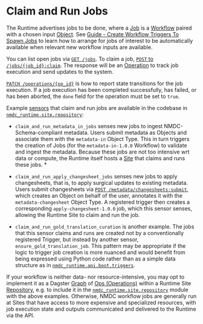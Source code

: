 # Claim and Run Jobs

The Runtime advertises jobs to be done, where a [Job](https://api.dev.microbiomedata.org/docs#/jobs)
is a [Workflow](https://api.dev.microbiomedata.org/docs#/workflows) paired with a chosen input
[Object](https://api.dev.microbiomedata.org/docs#/objects). See [Guide - Create Workflow Triggers To
Spawn Jobs](guide-create-triggers.md) to learn how to arrange for jobs of interest to be
automatically available when relevant new workflow inputs are available.

You can list open jobs via [`GET /jobs`](https://api.dev.microbiomedata.org/docs#/jobs/list_jobs_jobs_get). To
claim a job, [`POST` to
`/jobs/{job_id}:claim`](https://api.dev.microbiomedata.org/docs#/jobs/claim_job_jobs__job_id__claim_post). The
response will be an [Operation](https://api.dev.microbiomedata.org/docs#/operations) to track job
execution and send updates to the system.

[`PATCH
/operations/{op_id}`](https://api.dev.microbiomedata.org/docs#/operations/update_operation_operations__op_id__patch)
is how to report state transitions for the job execution. If a job execution has been completed
successfully, has failed, or has been aborted, the `done` field for the operation must be set to
`true`.

Example [sensors](https://docs.dagster.io/concepts/partitions-schedules-sensors/sensors) that claim
and run jobs are available in the codebase in
[`nmdc_runtime.site.repository`](https://github.com/microbiomedata/nmdc-runtime/blob/main/nmdc_runtime/site/repository.py):

* `claim_and_run_metadata_in_jobs` senses new jobs to ingest NMDC-Schema-compliant metadata. Users
  submit metadata as Objects and associate them with the `metadata-in` Object Type. This in turn
  triggers the creation of Jobs (for the `metadata-in-1.0.0` Workflow) to validate and ingest the
  metadata. Because these jobs are not too intensive wrt data or compute, the Runtime itself hosts a
  [Site](https://api.dev.microbiomedata.org/docs#/sites) that claims and runs these jobs. *

* `claim_and_run_apply_changesheet_jobs` senses new jobs to apply changesheets, that is, to apply
  surgical updates to existing metadata. Users submit changesheets via [`POST
  /metadata/changesheets:submit`](https://api.dev.microbiomedata.org/docs#/metadata/submit_changesheet_metadata_changesheets_submit_post),
  which creates an Object on behalf of the user, annotates it with the `metadata-changesheet` Object
  Type. A registered trigger then creates a corresponding `apply-changesheet-1.0.0` job, which this
  sensor senses, allowing the Runtime Site to claim and run the job.

* `claim_and_run_gold_translation_curation` is another example. The jobs that this sensor claims and
  runs are created not by a conventionally registered Trigger, but instead by another sensor,
  `ensure_gold_translation_job`. This pattern may be appropriate if the logic to trigger job creation
  is more nuanced and would benefit from being expressed using Python code rather than as a simple
  data structure as in
  [`nmdc_runtime.api.boot.triggers`](https://github.com/microbiomedata/nmdc-runtime/blob/main/nmdc_runtime/api/boot/triggers.py).

If your workflow is neither data- nor resource-intensive, you may opt to implement it as a Dagster
[Graph](https://docs.dagster.io/concepts/ops-jobs-graphs/jobs-graphs) of [Ops
(Operations)](https://docs.dagster.io/concepts/ops-jobs-graphs/ops) within a Runtime Site
[Repository](https://docs.dagster.io/concepts/repositories-workspaces/repositories), e.g. to include
it in the
[`nmdc_runtime.site.repository`](https://github.com/microbiomedata/nmdc-runtime/blob/main/nmdc_runtime/site/repository.py)
module with the above examples. Otherwise, NMDC workflow jobs are generally run at Sites that have
access to more expensive and specialized resources, with job execution state and outputs
communicated and delivered to the Runtime via the API.